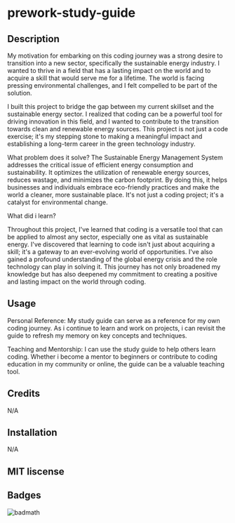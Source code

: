 # prework-study-guide

## Description

My motivation for embarking on this coding journey was a strong desire to transition into a new sector, specifically the sustainable energy industry. I wanted to thrive in a field that has a lasting impact on the world and to acquire a skill that would serve me for a lifetime. The world is facing pressing environmental challenges, and I felt compelled to be part of the solution.

I built this project to bridge the gap between my current skillset and the sustainable energy sector. I realized that coding can be a powerful tool for driving innovation in this field, and I wanted to contribute to the transition towards clean and renewable energy sources. This project is not just a code exercise; it's my stepping stone to making a meaningful impact and establishing a long-term career in the green technology industry.

What problem does it solve?
The Sustainable Energy Management System addresses the critical issue of efficient energy consumption and sustainability. It optimizes the utilization of renewable energy sources, reduces wastage, and minimizes the carbon footprint. By doing this, it helps businesses and individuals embrace eco-friendly practices and make the world a cleaner, more sustainable place. It's not just a coding project; it's a catalyst for environmental change.

What did i learn?

Throughout this project, I've learned that coding is a versatile tool that can be applied to almost any sector, especially one as vital as sustainable energy. I've discovered that learning to code isn't just about acquiring a skill; it's a gateway to an ever-evolving world of opportunities. I've also gained a profound understanding of the global energy crisis and the role technology can play in solving it. This journey has not only broadened my knowledge but has also deepened my commitment to creating a positive and lasting impact on the world through coding.

## Usage
Personal Reference: My study guide can serve as a reference for my own coding journey. As i continue to learn and work on projects, i can revisit the guide to refresh my memory on key concepts and techniques.

Teaching and Mentorship: I can use the study guide to help others learn coding. Whether i become a mentor to beginners or contribute to coding education in my community or online, the guide can be a valuable teaching tool.

## Credits
N/A

## Installation 
N/A

## MIT liscense

## Badges
![badmath](https://img.shields.io/github/languages/top/nielsenjared/badmath)